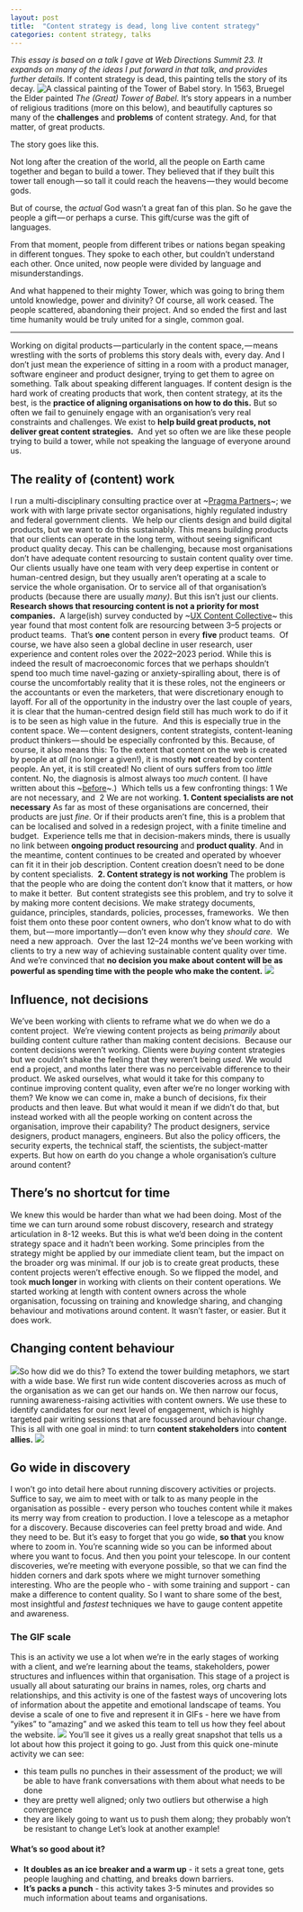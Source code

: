 ```yaml
---
layout: post
title:  "Content strategy is dead, long live content strategy"
categories: content strategy, talks
---
```

*This essay is based on a talk I gave at Web Directions Summit 23. It expands on many of the ideas I put forward in that talk, and provides further details.*
If content strategy is dead, this painting tells the story of its decay.
![A classical painting of the Tower of Babel story.](/assets/img/bruegel-the-elder-tower-of-babel.png)
In 1563, Bruegel the Elder painted *The (Great) Tower of Babel.* It‘s story appears in a number of religious traditions (more on this below), and beautifully captures so many of the **challenges** and **problems** of content strategy. And, for that matter, of great products.

The story goes like this. 

Not long after the creation of the world, all the people on Earth came together and began to build a tower. They believed that if they built this tower tall enough — so tall it could reach the heavens — they would become gods. 

But of course, the *actual* God wasn’t a great fan of this plan. So he gave the people a gift — or perhaps a curse. This gift/curse was the gift of languages. 

From that moment, people from different tribes or nations began speaking in different tongues. They spoke to each other, but couldn’t understand each other. Once united, now people were divided by language and misunderstandings. 

And what happened to their mighty Tower, which was going to bring them untold knowledge, power and divinity? Of course, all work ceased. The people scattered, abandoning their project. And so ended the first and last time humanity would be truly united for a single, common goal. 

---

Working on digital products — particularly in the content space, — means wrestling with the sorts of problems this story deals with, every day.
And I don’t just mean the experience of sitting in a room with a product manager, software engineer and product designer, trying to get them to agree on something. Talk about speaking different languages.
If content design is the hard work of creating products that work, then content strategy, at its the best, is the **practice of aligning organisations on how to do this.**
But so often we fail to genuinely engage with an organisation’s very real constraints and challenges. We exist to **help build great products, not deliver great content strategies.** 
And yet so often we are like these people trying to build a tower, while not speaking the language of everyone around us.
## The reality of (content) work
I run a multi-disciplinary consulting practice over at ~[Pragma Partners](http://www.pragma.com.au/)~; we work with with large private sector organisations, highly regulated industry and federal government clients. 
We help our clients design and build digital products, but we want to do this sustainably. This means building products that our clients can operate in the long term, without seeing significant product quality decay.
This can be challenging, because most organisations don’t have adequate content resourcing to sustain content quality over time. Our clients usually have one team with very deep expertise in content or human-centred design, but they usually aren’t operating at a scale to service the whole organisation. Or to service all of that organisation’s products (because there are usually *many)*.
But this isn’t just our clients.
**Research shows that resourcing content is not a priority for most companies.** 
A large(ish) survey conducted by ~[UX Content Collective](https://uxcontent.com/2023-content-design-salary-industry-survey/)~ this year found that most content folk are resourcing between 3–5 projects or product teams. 
That’s **one** content person in every **five** product teams. 
Of course, we have also seen a global decline in user research, user experience and content roles over the 2022–2023 period. While this is indeed the result of macroeconomic forces that we perhaps shouldn’t spend too much time navel-gazing or anxiety-spiralling about, there is of course the uncomfortably reality that it is these roles, not the engineers or the accountants or even the marketers, that were discretionary enough to layoff. For all of the opportunity in the industry over the last couple of years, it is clear that the human-centred design field still has much work to do if it is to be seen as high value in the future. 
And this is especially true in the content space. We — content designers, content strategists, content-leaning product thinkers — should be especially confronted by this.
Because, of course, it also means this:
To the extent that content on the web is created by people at *all* (no longer a given!), it is mostly **not** created by content people.
An yet, it is still created! No client of ours suffers from too *little* content. No, the diagnosis is almost always too *much* content. (I have written about this ~[before](https://medium.com/pragma-partners/just-in-case-content-is-killing-your-user-experience-e390a7a28317)~.)
 Which tells us a few confronting things:
1 We are not necessary, and 
2 We are not working.
**1. Content specialists are not necessary**
As far as most of these organisations are concerned, their products are just *fine.* Or if their products aren’t fine, this is a problem that can be localised and solved in a redesign project, with a finite timeline and budget. 
Experience tells me that in decision-makers minds, there is usually no link between **ongoing product resourcing** and **product quality**.
And in the meantime, content continues to be created and operated by whoever can fit it in their job description.
Content creation doesn’t need to be done by content specialists. 
**2. Content strategy is not working**
The problem is that the people who are doing the content don’t know that it matters, or how to make it better. 
But content strategists see this problem, and try to solve it by making more content decisions. We make strategy documents, guidance, principles, standards, policies, processes, frameworks. 
We then foist them onto these poor content owners, who don’t know what to do with them, but — more importantly — don’t even know why they *should* *care.* 
We need a new approach. 
Over the last 12–24 months we’ve been working with clients to try a new way of achieving sustainable content quality over time. 
And we’re convinced that **no decision you make about content will be as powerful as spending time with the people who make the content.**
![](image%202.png)
## Influence, not decisions
We’ve been working with clients to reframe what we do when we do a content project. 
We’re viewing content projects as being *primarily* about building content culture rather than making content decisions. 
Because our content decisions weren’t working. Clients were *buying* content strategies but we couldn’t shake the feeling that they weren’t being *used.* We would end a project, and months later there was no perceivable difference to their product.
We asked ourselves, what would it take for this company to continue improving content quality, even after we’re no longer working with them?
We know we can come in, make a bunch of decisions, fix their products and then leave. But what would it mean if we didn’t do that, but instead worked with all the people working on content across the organisation, improve their capability? The product designers, service designers, product managers, engineers. But also the policy officers, the security experts, the technical staff, the scientists, the subject-matter experts. 
But how on earth do you change a whole organisation’s culture around content?
## There’s no shortcut for time
We knew this would be harder than what we had been doing. Most of the time we can turn around some robust discovery, research and strategy articulation in 8-12 weeks. But this is what we’d been doing in the content strategy space and it hadn’t been working. Some principles from the strategy might be applied by our immediate client team, but the impact on the broader org was minimal. 
If our job is to create great products, these content projects weren’t effective enough. 
So we flipped the model, and took **much longer** in working with clients on their content operations. We started working at length with content owners across the whole organisation, focussing on training and knowledge sharing, and changing behaviour and motivations around content. 
It wasn’t faster, or easier. But it does work. 

## Changing content behaviour
![](image%203.png)So how did we do this? 
To extend the tower building metaphors, we start with a wide base. 
We first run wide content discoveries across as much of the organisation as we can get our hands on. We then narrow our focus, running awareness-raising activities with content owners. We use these to identify candidates for our next level of engagement, which is highly targeted pair writing sessions that are focussed around behaviour change. 
This is all with one goal in mind: to turn **content stakeholders** into **content allies.** 
![](image.png)
## Go wide in discovery
I won’t go into detail here about running discovery activities or projects. Suffice to say, we aim to meet with or talk to as many people in the organisation as possible - every person who touches content while it makes its merry way from creation to production.
I love a telescope as a metaphor for a discovery. Because discoveries can feel pretty broad and wide. And they need to be. But it’s easy to forget that you go wide, **so that** you know where to zoom in. You’re scanning wide so you can be informed about where you want to focus. And then you point your telescope. 
In our content discoveries, we’re meeting with everyone possible, so that we can find the hidden corners and dark spots where we might turnover something interesting. Who are the people who - with some training and support - can make a difference to content quality.
So I want to share some of the best, most insightful and *fastest* techniques we have to gauge content appetite and awareness.
### The GIF scale
This is an activity we use a lot when we’re in the early stages of working with a client, and we’re learning about the teams, stakeholders, power structures and influences within that organisation. This stage of a project is usually all about saturating our brains in names, roles, org charts and relationships, and this activity is one of the fastest ways of uncovering  lots of information about the appetite and emotional landscape of teams. 
You devise a scale of one to five and represent it in GIFs - here we have from “yikes” to “amazing” and we asked this team to tell us how they feel about the website.
![](image%204.png)
You’ll see it gives us a really great snapshot that tells us a lot about how this project it going to go. Just from this quick one-minute activity we can see:
- this team pulls no punches in their assessment of the product; we will be able to have frank conversations with them about what needs to be done
- they are pretty well aligned; only two outliers but otherwise a high convergence
- they are likely going to want us to push them along; they probably won’t be resistant to change
Let’s look at another example!

#### What’s so good about it?
- **It doubles as an ice breaker and a warm up** - it sets a great tone, gets people laughing and chatting, and breaks down barriers.
- **It’s packs a punch** - this activity takes 3-5 minutes and provides so much information about teams and organisations.
